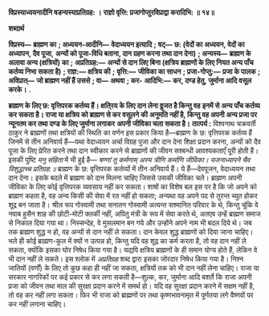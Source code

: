 **विप्रस्याध्ययनादीनि षडन्यस्याप्रतिग्रह: ।** **राज्ञो वृत्ति: प्रजागोप्तुरविप्राद्वा करादिभि: ॥ १४॥** 

**शब्दार्थ** 

**विप्रस्य—** **ब्राह्मण का** **; अध्ययन-आदीनि—** **वेदाध्ययन इत्यादि** **; षट्—** **छ: (वेदों का अध्ययन, वेदों का अध्यापन, दैव पूजा,** **अन्यों को पूजा-विधि बताना, दान ग्रहण करना तथा दान देना)** **; अन्यस्य—** **ब्राह्मण के अलावा अन्य (क्षत्रियों) का** **;** **अप्रतिग्रह:—** **अन्यों से दान लिए बिना (क्षत्रिय ब्राह्मणों के लिए नियत अन्य पाँच कर्तव्य निभा सकता है)** **; राज्ञ:—** **क्षत्रिय की** **;** **वृत्ति:—** **जीविका का साधन** **; प्रजा-गोप्तु:—** **प्रजा के पालक** **; अविप्रात्—** **जो ब्राह्मण नहीं हैं उससे** **; वा—** **अथवा** **; कर-** **आदिभि:—** **कर, दण्ड हेतु, जुर्माना आदि वसूल करके।** **.** 

**ब्राह्मण के लिए छ: वृत्तिपरक कर्तव्य हैं। क्षति्रय के लिए दान लेना वॢजत है किन्तु वह** **इनमें से अन्य पाँच कर्तव्य कर सकता है। राजा या क्षत्रिय को ब्राह्मण से कर वसूलने की** **अनुमति नहीं है, किन्तु वह अपनी अन्य प्रजा पर न्यूनतम कर तथा दण्ड के लिए जुर्माना लगाकर** **अपनी जीविका चला सकता है।** **तात्पर्य :** विश्वनाथ चक्रवर्ती ठाकुर ने ब्राह्मणों तथा क्षत्रियों की स्थिति का वर्णन इस प्रकार किया है—ब्राह्मण के छ: वृत्तिपरक कर्तव्य हैं जिनमें से तीन अनिवार्य हैं—यथा वेदाध्ययन अर्चा विग्रह पुजा और दान देना शिक्षा प्रदान करना, अन्यों को दैव पूजा के लिए प्रेरित करने तथा दान स्वीकार करने से ब्राह्मणों की जीवन सश्बन्धी आवश्यकताएँ पूरी होती हैं। इसकी पुष्टि *मनु संहिता* में भी हुई है— *षण्णां तु कर्मणाम् अस्य त्रीणि कर्माणि जीविका।* *यजनाध्यापने चैव विशुद्धाच्च प्रतिग्रह:॥* ब्राह्मण के छ: वृत्तिपरक कर्तव्यों में तीन अनिवार्य हैं। ये हैं—देवपूजन, वेदाध्ययन तथा दान देना। इसके बदले में ब्राह्मण को दान मिलना चाहिए जिससे उसकी जीविका चले। ब्राह्मण अपनी जीविका के लिए कोई वृत्तिपरक व्यवसाय नहीं कर सकता। शाषों का विशेष बल इस पर है कि जो अपने को ब्राह्मण कहता है, वह अन्य किसी की सेवा में रत नहीं हो सकता; अन्यथा वह अपने पद से तुरन्त च्युत होकर शूद्र बन जाता है। श्रील रूप गोस्वामी तथा सनातन गोस्वामी अत्यन्त सश्मानित परिवार के थे, किन्तु चूंकि वे नवाब हुसैन शाह की छोटी-मोटी क्लर्की नहीं, अपितु मंत्री के रूप में सेवा करते थे, अतएव उन्हें ब्राह्मण समाज से निकाल दिया गया था। निस्सन्देह, वे मुसलमान बन गये और उन्होंने अपने नाम भी बदल दिये थे। जब तक ब्राह्मण शुद्ध न हो, वह अन्यों से दान नहीं ले सकता। दान केवल शुद्ध ब्राह्मणों को दिया जाना चाहिए। भले ही कोई ब्राह्मण-कुल में क्यों न उत्पन्न हो, किन्तु यदि वह शूद्र का कर्म करता है, तो वह दान नहीं ले सकता, क्योंकि इसका घोर निषेध किया गया है। यद्यपि क्षत्रिय ब्राह्मणों के ही समान योग्य होते हैं, लेकिन वे भी दान नहीं ले सकते। इस श्लोक में *अप्रतिग्रह* शब्द द्वारा इसका जोरदार निषेध किया गया है। निश्न जातियों (वर्णों) के लिए तो कुछ कहा ही नहीं जा सकता, क्षत्रियों तक को भी दान नहीं लेना चाहिए। राजा या सरकार नागरिकों पर कई प्रकार से कर लगा सकती है—शुल्क, कर, जुर्माना आदि बशर्ते कि राजा अपनी प्रजा को जीवन तथा माल की सुरक्षा प्रदान करने में समर्थ हो। यदि वह सुरक्षा प्रदान करने में सक्षम नहीं है, तो वह कर नहीं लगा सकता। फिर भी राजा को ब्राह्मणों पर तथा कृष्णभावनामृत में पूर्णतया लगे वैष्णवों पर कर नहीं लगाना चाहिए।  